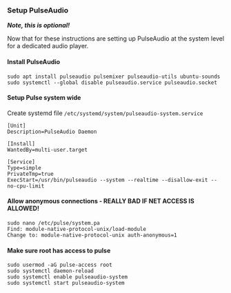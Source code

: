 ### Setup PulseAudio

**_Note, this is optional!_**

Now that for these instructions are setting up PulseAudio at the system level for a dedicated audio player.
#### Install PulseAudio
```
sudo apt install pulseaudio pulsemixer pulseaudio-utils ubuntu-sounds
sudo systemctl --global disable pulseaudio.service pulseaudio.socket
```
#### Setup Pulse system wide
Create systemd file `/etc/systemd/system/pulseaudio-system.service`
```
[Unit]
Description=PulseAudio Daemon

[Install]
WantedBy=multi-user.target

[Service]
Type=simple
PrivateTmp=true
ExecStart=/usr/bin/pulseaudio --system --realtime --disallow-exit --no-cpu-limit 
```

#### Allow anonymous connections - REALLY BAD IF NET ACCESS IS ALLOWED!
```
sudo nano /etc/pulse/system.pa 
Find: module-native-protocol-unix/load-module 
Change to: module-native-protocol-unix auth-anonymous=1
```

#### Make sure root has access to pulse
```
sudo usermod -aG pulse-access root
sudo systemctl daemon-reload
sudo systemctl enable pulseaudio-system
sudo systemctl start pulseaudio-system
```
